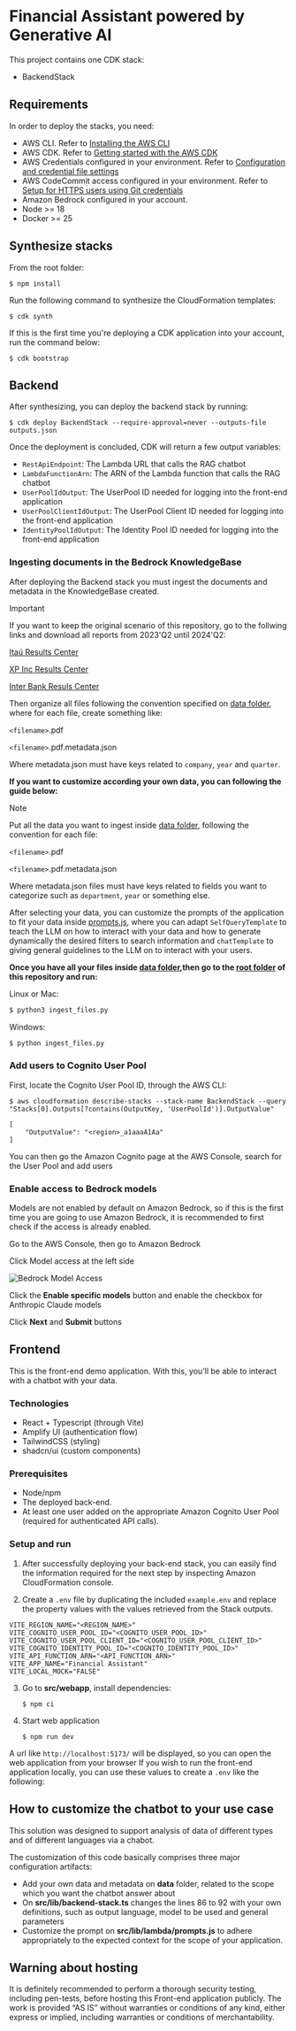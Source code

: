 # Financial Assistant powered by Generative AI

This project contains one CDK stack:

- BackendStack

## Requirements

In order to deploy the stacks, you need:

- AWS CLI. Refer to [Installing the AWS CLI](https://docs.aws.amazon.com/cli/latest/userguide/cli-chap-install.html)
- AWS CDK. Refer to [Getting started with the AWS CDK](https://docs.aws.amazon.com/cdk/v2/guide/getting_started.html)
- AWS Credentials configured in your environment. Refer to
  [Configuration and credential file settings](https://docs.aws.amazon.com/cli/latest/userguide/cli-configure-files.html)
- AWS CodeCommit access configured in your environment. Refer to [Setup for HTTPS users using Git credentials](https://docs.aws.amazon.com/codecommit/latest/userguide/setting-up-gc.html)
- Amazon Bedrock configured in your account.
- Node >= 18
- Docker >= 25

## Synthesize stacks

From the root folder:

```shell
$ npm install
```

Run the following command to synthesize the CloudFormation templates:

```shell
$ cdk synth
```

If this is the first time you're deploying a CDK application into your account, run the command below:

```shell
$ cdk bootstrap
```

## Backend

After synthesizing, you can deploy the backend stack by running:

```shell
$ cdk deploy BackendStack --require-approval=never --outputs-file outputs.json
```

Once the deployment is concluded, CDK will return a few output variables:

- `RestApiEndpoint`: The Lambda URL that calls the RAG chatbot
- `LambdaFunctionArn`: The ARN of the Lambda function that calls the RAG chatbot
- `UserPoolIdOutput`: The UserPool ID needed for logging into the front-end application
- `UserPoolClientIdOutput`: The UserPool Client ID needed for logging into the front-end application
- `IdentityPoolIdOutput`: The Identity Pool ID needed for logging into the front-end application

### Ingesting documents in the Bedrock KnowledgeBase

After deploying the Backend stack you must ingest the documents and metadata in the KnowledgeBase created. 


> [!IMPORTANT] 
> If you want to keep the original scenario of this repository, go to the follwing links and download all reports from 2023'Q2 until 2024'Q2:
>
> [Itaú Results Center](https://www.itau.com.br/relacoes-com-investidores/resultados-e-relatorios/central-de-resultados/)
>
> [XP Inc Results Center](https://investors.xpinc.com/informacoes-financeiras/resultados-trimestrais/)
>
> [Inter Bank Resuls Center](https://investors.inter.co/informacoes-aos-investidores/central-de-resultados-inter-co/)
>
>Then organize all files following the convention specified on [data folder](../data/), where for each file, create something like:
>
> `<filename>`.pdf
>
> `<filename>`.pdf.metadata.json
>
>Where metadata.json must have keys related to `company`, `year` and `quarter`.

**If you want to customize according your own data, you can following the guide below:**

> [!NOTE] 
> Put all the data you want to ingest inside [data folder](../data/), following the convention for each file:
>
> `<filename>`.pdf
>
> `<filename>`.pdf.metadata.json
>
>Where metadata.json files must have keys related to fields you want to categorize such as `department`, `year` or something else.
>
>After selecting your data, you can customize the prompts of the application to fit your data inside [prompts.js](lib/lambda/prompts.js), where you can adapt `SelfQueryTemplate` to teach the LLM on how to interact with your data and how to generate dynamically the desired filters to search information and `chatTemplate` to giving general guidelines to the LLM on to interact with your users.

**Once you have all your files inside [data folder](../data/),then go to the [root folder](../) of this repository and run:**

Linux or Mac:

```python
$ python3 ingest_files.py
```

Windows:

```python
$ python ingest_files.py
```

### Add users to Cognito User Pool

First, locate the Cognito User Pool ID, through the AWS CLI:

```shell
$ aws cloudformation describe-stacks --stack-name BackendStack --query "Stacks[0].Outputs[?contains(OutputKey, 'UserPoolId')].OutputValue"

[
    "OutputValue": "<region>_a1aaaA1Aa"
]
```

You can then go the Amazon Cognito page at the AWS Console, search for the User Pool and add users

### Enable access to Bedrock models

Models are not enabled by default on Amazon Bedrock, so if this is the first time you are going to use Amazon Bedrock, 
it is recommended to first check if the access is already enabled.

Go to the AWS Console, then go to Amazon Bedrock

Click Model access at the left side

![Bedrock Model Access](images/bedrock-model-access.png)

Click the **Enable specific models** button and enable the checkbox for Anthropic Claude models

Click **Next** and **Submit** buttons

## Frontend
This is the front-end demo application. With this, you'll be able to interact with a chatbot with your data.


### Technologies

- React + Typescript (through Vite)
- Amplify UI (authentication flow)
- TailwindCSS (styling)
- shadcn/ui (custom components)

### Prerequisites

- Node/npm
- The deployed back-end.
- At least one user added on the appropriate Amazon Cognito User Pool (required for authenticated API calls).

### Setup and run

1. After successfully deploying your back-end stack, you can easily find the information required for the next step by inspecting Amazon CloudFormation console.

2. Create a `.env` file by duplicating the included `example.env` and replace the property values with the values retrieved from the Stack outputs.

  ```properties
  VITE_REGION_NAME="<REGION_NAME>"
  VITE_COGNITO_USER_POOL_ID="<COGNITO_USER_POOL_ID>"
  VITE_COGNITO_USER_POOL_CLIENT_ID="<COGNITO_USER_POOL_CLIENT_ID>"
  VITE_COGNITO_IDENTITY_POOL_ID="<COGNITO_IDENTITY_POOL_ID>"
  VITE_API_FUNCTION_ARN="<API_FUNCTION_ARN>"
  VITE_APP_NAME="Financial Assistant"
  VITE_LOCAL_MOCK="FALSE"
  ```

3. Go to **src/webapp**, install dependencies:

   ```shell
   $ npm ci
   ```

4. Start web application

   ```shell
   $ npm run dev
   ```

A url like `http://localhost:5173/` will be displayed, so you can open the web application from your browser 
If you wish to run the front-end application locally, you can use these values to create a `.env` like the following:

## How to customize the chatbot to your use case  

This solution was designed to support analysis of data of different types and of different languages via a chabot.

The customization of this code basically comprises three major configuration artifacts:

- Add your own data and metadata on **data** folder, related to the scope which you want the chatbot answer about
- On  **src/lib/backend-stack.ts** changes the lines 86 to 92 with your own definitions, such as output language, model to be used and general parameters
- Customize the prompt on **src/lib/lambda/prompts.js** to adhere appropriately to the expected context for the scope of your application.

## Warning about hosting
It is definitely recommended to perform a thorough security testing, including pen-tests, before hosting this Front-end application publicly. The work is provided “AS IS” without warranties or conditions of any kind, either express or implied, including warranties or conditions of merchantability.